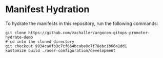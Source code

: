 # Manifest Hydration

To hydrate the manifests in this repository, run the following commands:

```shell
git clone https://github.com/zachaller/argocon-gitops-promoter-hydrate-demo
# cd into the cloned directory
git checkout 9934ca0fb3c7cf664bcabe8c7f78ebc1b66a1dd1
kustomize build ./user-configuration/development
```
